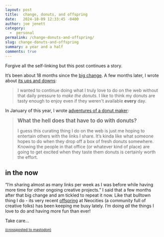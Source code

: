 ```yaml
---
layout: post
title:  change, donuts, and offspring
date:   2024-10-09 12:33:45 -0400
author: joe jenett
category:
  -  personal
permalink: /change-donuts-and-offspring/
slug: change-donuts-and-offspring
summary: a year and a half
comments: true
---
```

Forgive all the self-linking but this post continues a story.

It’s been about 18 months since the <a href="https://dwt-archives.joejenett.com/announcement/">big change</a>. A few months later, I wrote about <a href="https://simply.joejenett.com/on-the-ups-and-downs-of-change/">its ups and downs</a>:
<blockquote>
<p>
I wanted to continue doing what I truly love to do on the web without that daily pressure to <em>make the donuts</em>. I like to think my donuts are tasty enough to enjoy even if they weren't available <strong>every</strong> day.
</p>
</blockquote>

In January of this year, I wrote <a title="adventures of a donut maker" href="https://simply.joejenett.com/adventures-of-a-donut-maker/">adventures of a donut maker</a>: 
<blockquote>
<p>
<span style="font-size:1.2em;font-weight:600;">What the hell does that have to do with donuts?</span>
</p>
<p>
I guess this curating thing I do on the web is just me hoping to entertain others with the links I share. It’s kinda like what someone hopes to do when they drop off a box of fresh donuts somewhere. Knowing the people in that office (or whatever kind of place) are going to get excited when they taste them donuts is certainly worth the effort.
</p>
</blockquote>
<h2>in the now</h2>
<p>
“I’m sharing almost as many links per week as I was before while having more time for other ongoing creative projects.” I said that a few months after that big change and am tickled to repeat it now. Like that bulltown thing I do - its very recent <a href="https://bulltown.neocities.org/">offspring</a> at Neocities (a community full of creative folks) has been keeping me busy lately. I’m doing <em>all</em> the things I love to do and having more fun than ever!
</p>
<p>Take care...</p>
<a href="https://brid.gy/publish/mastodon"><small>(crossposted to mastodon)</small></a>